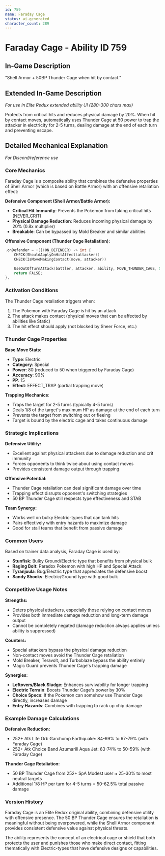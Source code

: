 ```yaml
---
id: 759
name: Faraday Cage
status: ai-generated
character_count: 289
---
```


# Faraday Cage - Ability ID 759

## In-Game Description
"Shell Armor + 50BP Thunder Cage when hit by contact."

## Extended In-Game Description
*For use in Elite Redux extended ability UI (280-300 chars max)*

Protects from critical hits and reduces physical damage by 20%. When hit by contact moves, automatically uses Thunder Cage at 50 power to trap the attacker in electricity for 2-5 turns, dealing damage at the end of each turn and preventing escape.

## Detailed Mechanical Explanation
*For Discord/reference use*

### Core Mechanics

Faraday Cage is a composite ability that combines the defensive properties of Shell Armor (which is based on Battle Armor) with an offensive retaliation effect:

**Defensive Component (Shell Armor/Battle Armor):**
- **Critical Hit Immunity**: Prevents the Pokemon from taking critical hits (NEVER_CRIT)
- **Physical Damage Reduction**: Reduces incoming physical damage by 20% (0.8x multiplier)
- **Breakable**: Can be bypassed by Mold Breaker and similar abilities

**Offensive Component (Thunder Cage Retaliation):**
```cpp
.onDefender = +[](ON_DEFENDER) -> int {
    CHECK(ShouldApplyOnHitAffect(attacker))
    CHECK(IsMoveMakingContact(move, attacker))
    
    UseOutOfTurnAttack(battler, attacker, ability, MOVE_THUNDER_CAGE, 50);
    return FALSE;
},
```

### Activation Conditions

The Thunder Cage retaliation triggers when:
1. The Pokemon with Faraday Cage is hit by an attack
2. The attack makes contact (physical moves that can be affected by abilities like Static)
3. The hit effect should apply (not blocked by Sheer Force, etc.)

### Thunder Cage Properties

**Base Move Stats:**
- **Type**: Electric
- **Category**: Special
- **Power**: 80 (reduced to 50 when triggered by Faraday Cage)
- **Accuracy**: 90%
- **PP**: 15
- **Effect**: EFFECT_TRAP (partial trapping move)

**Trapping Mechanics:**
- Traps the target for 2-5 turns (typically 4-5 turns)
- Deals 1/8 of the target's maximum HP as damage at the end of each turn
- Prevents the target from switching out or fleeing
- Target is bound by the electric cage and takes continuous damage

### Strategic Implications

**Defensive Utility:**
- Excellent against physical attackers due to damage reduction and crit immunity
- Forces opponents to think twice about using contact moves
- Provides consistent damage output through trapping

**Offensive Potential:**
- Thunder Cage retaliation can deal significant damage over time
- Trapping effect disrupts opponent's switching strategies
- 50 BP Thunder Cage still respects type effectiveness and STAB

**Team Synergy:**
- Works well on bulky Electric-types that can tank hits
- Pairs effectively with entry hazards to maximize damage
- Good for stall teams that benefit from passive damage

### Common Users

Based on trainer data analysis, Faraday Cage is used by:
- **Stunfisk**: Bulky Ground/Electric type that benefits from physical bulk
- **Raging Bolt**: Paradox Pokemon with high HP and Special Attack
- **Tyranjoula**: Bug/Electric type that appreciates the defensive boost
- **Sandy Shocks**: Electric/Ground type with good bulk

### Competitive Usage Notes

**Strengths:**
- Deters physical attackers, especially those relying on contact moves
- Provides both immediate damage reduction and long-term damage output
- Cannot be completely negated (damage reduction always applies unless ability is suppressed)

**Counters:**
- Special attackers bypass the physical damage reduction
- Non-contact moves avoid the Thunder Cage retaliation
- Mold Breaker, Teravolt, and Turboblaze bypass the ability entirely
- Magic Guard prevents Thunder Cage's trapping damage

**Synergies:**
- **Leftovers/Black Sludge**: Enhances survivability for longer trapping
- **Electric Terrain**: Boosts Thunder Cage's power by 30%
- **Choice Specs**: If the Pokemon can somehow use Thunder Cage directly, increases damage
- **Entry Hazards**: Combines with trapping to rack up chip damage

### Example Damage Calculations

**Defensive Reduction:**
- 252+ Atk Life Orb Garchomp Earthquake: 84-99% to 67-79% (with Faraday Cage)
- 252+ Atk Choice Band Azumarill Aqua Jet: 63-74% to 50-59% (with Faraday Cage)

**Thunder Cage Retaliation:**
- 50 BP Thunder Cage from 252+ SpA Modest user ≈ 25-30% to most neutral targets
- Additional 1/8 HP per turn for 4-5 turns = 50-62.5% total passive damage

### Version History

Faraday Cage is an Elite Redux original ability, combining defensive utility with offensive presence. The 50 BP Thunder Cage ensures the retaliation is meaningful without being overpowered, while the Shell Armor component provides consistent defensive value against physical threats.

The ability represents the concept of an electrical cage or shield that both protects the user and punishes those who make direct contact, fitting thematically with Electric-types that have defensive designs or capabilities.